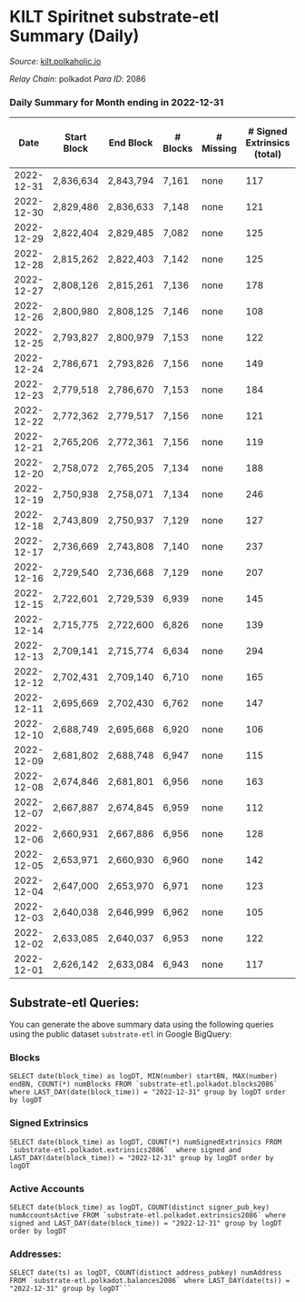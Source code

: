 # KILT Spiritnet substrate-etl Summary (Daily)

_Source_: [kilt.polkaholic.io](https://kilt.polkaholic.io)

*Relay Chain*: polkadot
*Para ID*: 2086



### Daily Summary for Month ending in 2022-12-31


| Date | Start Block | End Block | # Blocks | # Missing | # Signed Extrinsics (total) | # Active Accounts | # Addresses with Balances | # Events | # Transfers | # XCM Transfers In | # XCM Transfers Out |
| ---- | ----------- | --------- | -------- | --------- | --------------------------- | ----------------- | ------------------------- | -------- | ----------- | ------------------ | ------------------- |
| 2022-12-31 | 2,836,634 | 2,843,794 | 7,161 | none  | 117 | 59 | 17,633 | 29,682 | 50  |   |   |
| 2022-12-30 | 2,829,486 | 2,836,633 | 7,148 | none  | 121 | 67 | 17,628 | 29,647 | 38  |   |   |
| 2022-12-29 | 2,822,404 | 2,829,485 | 7,082 | none  | 125 | 68 | 17,620 | 29,411 | 32  |   |   |
| 2022-12-28 | 2,815,262 | 2,822,403 | 7,142 | none  | 125 | 70 | 17,614 | 29,680 | 33  |   |   |
| 2022-12-27 | 2,808,126 | 2,815,261 | 7,136 | none  | 178 | 125 | 17,608 | 30,002 | 86  |   |   |
| 2022-12-26 | 2,800,980 | 2,808,125 | 7,146 | none  | 108 | 58 | 17,604 | 29,510 | 36  |   |   |
| 2022-12-25 | 2,793,827 | 2,800,979 | 7,153 | none  | 122 | 66 | 17,604 | 29,673 | 54  |   |   |
| 2022-12-24 | 2,786,671 | 2,793,826 | 7,156 | none  | 149 | 79 | 17,593 | 29,945 | 76  |   |   |
| 2022-12-23 | 2,779,518 | 2,786,670 | 7,153 | none  | 184 | 84 | 17,579 | 30,252 | 105  |   |   |
| 2022-12-22 | 2,772,362 | 2,779,517 | 7,156 | none  | 121 | 58 | 17,566 | 29,672 | 48  |   |   |
| 2022-12-21 | 2,765,206 | 2,772,361 | 7,156 | none  | 119 | 65 | 17,563 | 29,631 | 39  |   |   |
| 2022-12-20 | 2,758,072 | 2,765,205 | 7,134 | none  | 188 | 94 | 17,556 | 30,140 | 60  |   |   |
| 2022-12-19 | 2,750,938 | 2,758,071 | 7,134 | none  | 246 | 112 | 17,548 | 30,577 | 130  |   |   |
| 2022-12-18 | 2,743,809 | 2,750,937 | 7,129 | none  | 127 | 69 | 17,525 | 29,613 | 45  |   |   |
| 2022-12-17 | 2,736,669 | 2,743,808 | 7,140 | none  | 237 | 82 | 17,516 | 30,519 | 138  |   |   |
| 2022-12-16 | 2,729,540 | 2,736,668 | 7,129 | none  | 207 | 85 | 17,501 | 30,279 | 86  |   |   |
| 2022-12-15 | 2,722,601 | 2,729,539 | 6,939 | none  | 145 | 77 | 17,489 | 28,997 | 52  |   |   |
| 2022-12-14 | 2,715,775 | 2,722,600 | 6,826 | none  | 139 | 50 | 17,480 | 28,513 | 38  |   |   |
| 2022-12-13 | 2,709,141 | 2,715,774 | 6,634 | none  | 294 | 215 | 17,475 | 28,805 | 207  |   |   |
| 2022-12-12 | 2,702,431 | 2,709,140 | 6,710 | none  | 165 | 84 | 17,465 | 28,271 | 63  |   |   |
| 2022-12-11 | 2,695,669 | 2,702,430 | 6,762 | none  | 147 | 79 | 17,455 | 28,309 | 49  |   |   |
| 2022-12-10 | 2,688,749 | 2,695,668 | 6,920 | none  | 106 | 59 |  | 28,596 | 42  |   |   |
| 2022-12-09 | 2,681,802 | 2,688,748 | 6,947 | none  | 115 | 65 | 17,430 | 28,764 | 29  |   |   |
| 2022-12-08 | 2,674,846 | 2,681,801 | 6,956 | none  | 163 | 79 | 17,427 | 29,179 | 83  |   |   |
| 2022-12-07 | 2,667,887 | 2,674,845 | 6,959 | none  | 112 | 65 | 17,421 | 28,769 | 37  |   |   |
| 2022-12-06 | 2,660,931 | 2,667,886 | 6,956 | none  | 128 | 81 | 17,419 | 28,886 | 49  |   |   |
| 2022-12-05 | 2,653,971 | 2,660,930 | 6,960 | none  | 142 | 78 | 17,412 | 355,381 | 65  |   |   |
| 2022-12-04 | 2,647,000 | 2,653,970 | 6,971 | none  | 123 | 70 | 17,402 | 530,638 | 50  | 1  |   |
| 2022-12-03 | 2,640,038 | 2,646,999 | 6,962 | none  | 105 | 57 | 17,394 | 529,776 | 61  |   |   |
| 2022-12-02 | 2,633,085 | 2,640,037 | 6,953 | none  | 122 | 67 | 17,379 | 529,202 | 69  |   |   |
| 2022-12-01 | 2,626,142 | 2,633,084 | 6,943 | none  | 117 | 65 | 17,367 | 528,503 | 54  |   |   |

## Substrate-etl Queries:
You can generate the above summary data using the following queries using the public dataset `substrate-etl` in Google BigQuery:


### Blocks
```
SELECT date(block_time) as logDT, MIN(number) startBN, MAX(number) endBN, COUNT(*) numBlocks FROM `substrate-etl.polkadot.blocks2086`  where LAST_DAY(date(block_time)) = "2022-12-31" group by logDT order by logDT
```


### Signed Extrinsics
```
SELECT date(block_time) as logDT, COUNT(*) numSignedExtrinsics FROM `substrate-etl.polkadot.extrinsics2086`  where signed and LAST_DAY(date(block_time)) = "2022-12-31" group by logDT order by logDT
```


### Active Accounts
```
SELECT date(block_time) as logDT, COUNT(distinct signer_pub_key) numAccountsActive FROM `substrate-etl.polkadot.extrinsics2086` where signed and LAST_DAY(date(block_time)) = "2022-12-31" group by logDT order by logDT
```


### Addresses:
```
SELECT date(ts) as logDT, COUNT(distinct address_pubkey) numAddress FROM `substrate-etl.polkadot.balances2086` where LAST_DAY(date(ts)) = "2022-12-31" group by logDT```


